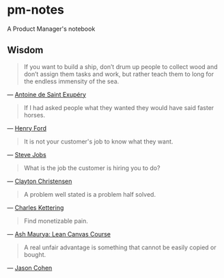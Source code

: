# pm-notes

A Product Manager's notebook

## Wisdom

> If you want to build a ship, don’t drum up people to collect wood and don’t assign them tasks and work, but rather teach them to long for the endless immensity of the sea.
>
&mdash; [Antoine de Saint Exupéry](https://en.wikipedia.org/wiki/Antoine_de_Saint-Exup%C3%A9ry)

> If I had asked people what they wanted they would have said faster horses.
>
&mdash; [Henry Ford](https://en.wikipedia.org/wiki/Henry_Ford)

> It is not your customer's job to know what they want.
>
&mdash; [Steve Jobs](https://en.wikipedia.org/wiki/Steve_Jobs)

> What is the job the customer is hiring you to do?
>
&mdash; [Clayton Christensen](https://en.wikipedia.org/wiki/Clayton_Christensen)

> A problem well stated is a problem half solved.
>
&mdash; [Charles Kettering](https://en.wikipedia.org/wiki/Charles_F._Kettering)

> Find monetizable pain.
>
&mdash; [Ash Maurya: Lean Canvas Course](https://www.udemy.com/course/draft/40250)

> A real unfair advantage is something that cannot be easily copied or bought.
>
&mdash; [Jason Cohen](http://blog.asmartbear.com/jason-cohen)
